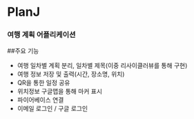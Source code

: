 # PlanJ
<h3> 여행 계획 어플리케이션 </h3>

##주요 기능
- 여행 일차별 계획 분리, 일차별 제목(이중 리사이클러뷰를 통해 구현)
- 여행 정보 저장 및 출력(시간, 장소명, 위치)
- QR을 통한 일정 공유
- 위치정보 구글맵을 통해 마커 표시
- 파이어베이스 연결
- 이메일 로그인 / 구글 로그인
